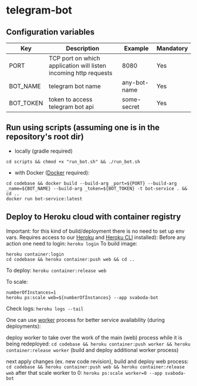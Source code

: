 # telegram-bot

## Configuration variables
|Key|Description|Example|Mandatory|
|---|---|---|---|
|PORT|TCP port on which application will listen incoming http requests|8080|Yes
|BOT_NAME|telegram bot name|any-bot-name|Yes
|BOT_TOKEN|token to access telegram bot api|some-secret|Yes

## Run using scripts (assuming one is in the repository's root dir)
- locally (gradle required)
```
cd scripts && chmod +x "run_bot.sh" && ./run_bot.sh
```
- with Docker ([Docker](https://docs.docker.com/get-docker/) required):
```
cd codebase && docker build --build-arg _port=${PORT} --build-arg _name=${BOT_NAME} --build-arg _token=${BOT_TOKEN} -t bot-service . && cd ..
docker run bot-service:latest
```

## Deploy to Heroku cloud with container registry
Important: for this kind of build/deployment there is no need to set up env vars. Requires access to our [Heroku](https://dashboard.heroku.com/apps) and [Heroku CLI](https://devcenter.heroku.com/articles/heroku-cli) installed):
Before any action one need to login: `heroku login`
To build image:
```
heroku container:login
cd codebase && heroku container:push web && cd ..
```
To deploy: `heroku container:release web`

To scale:
```
numberOfInstances=1
heroku ps:scale web=${numberOfInstances} --app svaboda-bot
```

Check logs:
`heroku logs --tail`

One can use [worker](https://devcenter.heroku.com/articles/background-jobs-queueing) process for better service availability (during deployments):

deploy worker to take over the work of the main (web) process while it is being redeployed:
`cd codebase && heroku container:push worker && heroku container:release worker` (build and deploy additional worker process)

next apply changes (ex. new code revision), build and deploy web process:
`cd codebase && heroku container:push web && heroku container:release web`
after that scale worker to 0: `heroku ps:scale worker=0 --app svaboda-bot`
